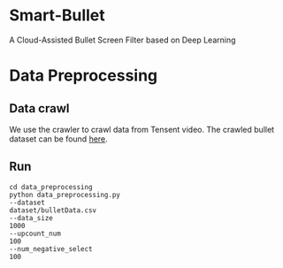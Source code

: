 # Smart-Bullet
A Cloud-Assisted Bullet Screen Filter based on Deep Learning

# Data Preprocessing
## Data crawl
We use the crawler to crawl data from Tensent video.
The crawled bullet dataset can be found [here](https://github.com/hniu1/Smart-Bullet/tree/master/data_preprocessing/dataset).
## Run
```
cd data_preprocessing
python data_preprocessing.py
--dataset
dataset/bulletData.csv
--data_size
1000
--upcount_num
100
--num_negative_select
100
```

